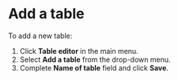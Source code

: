 

# Add a table

To add a new table:

1. Click **Table editor** in the main menu.
2. Select **Add a table** from the drop-down menu.
3. Complete **Name of table** field and click&nbsp;**Save**.